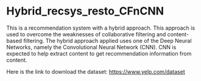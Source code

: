 # Hybrid_recsys_resto_CFnCNN
This is a recommendation system with a hybrid approach. This approach is used to overcome the weaknesses of collaborative filtering and content-based filtering. The hybrid approach applied uses one of the Deep Neural Networks, namely the Convolutional Neural Network (CNN). CNN is expected to help extract content to get recommendation information from content. 

Here is the link to download the dataset:
https://www.yelp.com/dataset
